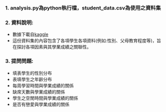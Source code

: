 ### 1. analysis.py為python執行檔，student_data.csv為使用之資料集
### 2. 資料說明:
- 數據下載自[kaggle]("https://www.kaggle.com/datasets/larsen0966/student-performance-data-set")
- 這份資料集的內容包含了各項學生各項資料(例如:性別、父母教育程度等)，旨在探討各項因素與其學業成績之關聯性。
### 3. 提問問題:
- 填表學生的性別分布
- 表填學生之年齡分布
- 每周學習時間與學業成績的關係
- 缺席天數與學業成績的關係
- 學生之空閒時間與學業成績的關係
- 是否有戀愛與學業成績的關係
